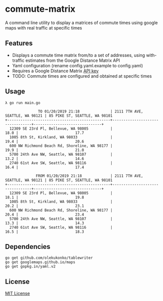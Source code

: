# commute-matrix
A command line utility to display a matrices of commute times using google maps with real traffic at specific times

## Features

* Displays a commute time matrix from/to a set of addresses, using with-traffic estimates from the Google Distance Matrix API
* Yaml configuration (rename config.yaml.example to config.yaml)
* Requires a Google Distance Matrix [API key](https://developers.google.com/maps/documentation/distance-matrix/get-api-key)
* TODO: Commute times are configured and obtained at specific times

## Usage

```
λ go run main.go

               TO 01/20/2019 21:18              | 2111 7TH AVE, SEATTLE, WA 98121 | 85 PIKE ST, SEATTLE, WA 98101
+-----------------------------------------------+---------------------------------+-------------------------------+
  12309 SE 23rd Pl, Bellevue, WA 98005          |                            18.0 |                          17.7
  1005 8th St, Kirkland, WA 98033               |                            19.4 |                          20.6
  600 NW Richmond Beach Rd, Shoreline, WA 98177 |                            19.9 |                          21.0
  5700 24th Ave NW, Seattle, WA 98107           |                            13.2 |                          14.6
  2740 61st Ave SW, Seattle, WA 98116           |                            16.4 |                          17.4

              FROM 01/20/2019 21:18             | 2111 7TH AVE, SEATTLE, WA 98121 | 85 PIKE ST, SEATTLE, WA 98101
+-----------------------------------------------+---------------------------------+-------------------------------+
  12309 SE 23rd Pl, Bellevue, WA 98005          |                            18.1 |                          19.8
  1005 8th St, Kirkland, WA 98033               |                            20.2 |                          23.1
  600 NW Richmond Beach Rd, Shoreline, WA 98177 |                            20.4 |                          23.4
  5700 24th Ave NW, Seattle, WA 98107           |                            13.3 |                          14.3
  2740 61st Ave SW, Seattle, WA 98116           |                            16.5 |                          18.3
```

## Dependencies

```
go get github.com/olekukonko/tablewriter
go get googlemaps.github.io/maps
go get gopkg.in/yaml.v2
```

## License

[MIT License](https://github.com/shazbits/commute-matrix/blob/master/LICENSE)
